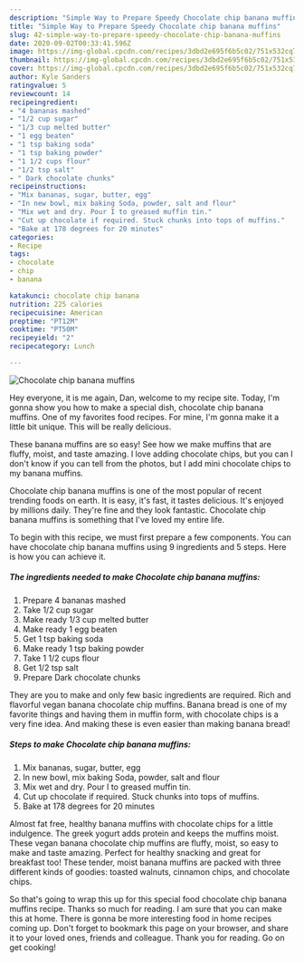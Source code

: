 ```yaml
---
description: "Simple Way to Prepare Speedy Chocolate chip banana muffins"
title: "Simple Way to Prepare Speedy Chocolate chip banana muffins"
slug: 42-simple-way-to-prepare-speedy-chocolate-chip-banana-muffins
date: 2020-09-02T00:33:41.596Z
image: https://img-global.cpcdn.com/recipes/3dbd2e695f6b5c02/751x532cq70/chocolate-chip-banana-muffins-recipe-main-photo.jpg
thumbnail: https://img-global.cpcdn.com/recipes/3dbd2e695f6b5c02/751x532cq70/chocolate-chip-banana-muffins-recipe-main-photo.jpg
cover: https://img-global.cpcdn.com/recipes/3dbd2e695f6b5c02/751x532cq70/chocolate-chip-banana-muffins-recipe-main-photo.jpg
author: Kyle Sanders
ratingvalue: 5
reviewcount: 14
recipeingredient:
- "4 bananas mashed"
- "1/2 cup sugar"
- "1/3 cup melted butter"
- "1 egg beaten"
- "1 tsp baking soda"
- "1 tsp baking powder"
- "1 1/2 cups flour"
- "1/2 tsp salt"
- " Dark chocolate chunks"
recipeinstructions:
- "Mix bananas, sugar, butter, egg"
- "In new bowl, mix baking Soda, powder, salt and flour"
- "Mix wet and dry. Pour I to greased muffin tin."
- "Cut up chocolate if required. Stuck chunks into tops of muffins."
- "Bake at 178 degrees for 20 minutes"
categories:
- Recipe
tags:
- chocolate
- chip
- banana

katakunci: chocolate chip banana 
nutrition: 225 calories
recipecuisine: American
preptime: "PT12M"
cooktime: "PT50M"
recipeyield: "2"
recipecategory: Lunch

---
```



![Chocolate chip banana muffins](https://img-global.cpcdn.com/recipes/3dbd2e695f6b5c02/751x532cq70/chocolate-chip-banana-muffins-recipe-main-photo.jpg)

Hey everyone, it is me again, Dan, welcome to my recipe site. Today, I'm gonna show you how to make a special dish, chocolate chip banana muffins. One of my favorites food recipes. For mine, I'm gonna make it a little bit unique. This will be really delicious.

These banana muffins are so easy! See how we make muffins that are fluffy, moist, and taste amazing. I love adding chocolate chips, but you can I don&#39;t know if you can tell from the photos, but I add mini chocolate chips to my banana muffins.

Chocolate chip banana muffins is one of the most popular of recent trending foods on earth. It is easy, it's fast, it tastes delicious. It's enjoyed by millions daily. They're fine and they look fantastic. Chocolate chip banana muffins is something that I've loved my entire life.


To begin with this recipe, we must first prepare a few components. You can have chocolate chip banana muffins using 9 ingredients and 5 steps. Here is how you can achieve it.

<!--inarticleads1-->

##### The ingredients needed to make Chocolate chip banana muffins:

1. Prepare 4 bananas mashed
1. Take 1/2 cup sugar
1. Make ready 1/3 cup melted butter
1. Make ready 1 egg beaten
1. Get 1 tsp baking soda
1. Make ready 1 tsp baking powder
1. Take 1 1/2 cups flour
1. Get 1/2 tsp salt
1. Prepare  Dark chocolate chunks


They are you to make and only few basic ingredients are required. Rich and flavorful vegan banana chocolate chip muffins. Banana bread is one of my favorite things and having them in muffin form, with chocolate chips is a very fine idea. And making these is even easier than making banana bread! 

<!--inarticleads2-->

##### Steps to make Chocolate chip banana muffins:

1. Mix bananas, sugar, butter, egg
1. In new bowl, mix baking Soda, powder, salt and flour
1. Mix wet and dry. Pour I to greased muffin tin.
1. Cut up chocolate if required. Stuck chunks into tops of muffins.
1. Bake at 178 degrees for 20 minutes


Almost fat free, healthy banana muffins with chocolate chips for a little indulgence. The greek yogurt adds protein and keeps the muffins moist. These vegan banana chocolate chip muffins are fluffy, moist, so easy to make and taste amazing. Perfect for healthy snacking and great for breakfast too! These tender, moist banana muffins are packed with three different kinds of goodies: toasted walnuts, cinnamon chips, and chocolate chips. 

So that's going to wrap this up for this special food chocolate chip banana muffins recipe. Thanks so much for reading. I am sure that you can make this at home. There is gonna be more interesting food in home recipes coming up. Don't forget to bookmark this page on your browser, and share it to your loved ones, friends and colleague. Thank you for reading. Go on get cooking!
